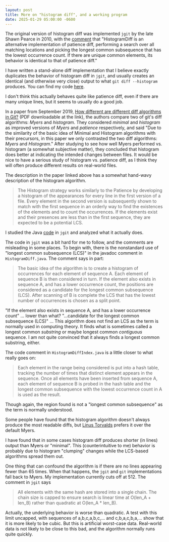 ```yaml
---
layout: post
title: More on "histogram diff", and a working program
date: 2025-01-29 05:00:00 -0600
---
```


The original version of histogram diff was implemented `jgit` by the late Shawn Pearce in 2010, with the [comment](https://eclipse.googlesource.com/jgit/jgit/+/b533a7293429258f34a6778a45a6c66dac55dc43) that "HistogramDiff is an alternative implementation of patience diff, performing a search over all matching locations and picking the longest common subsequence that has the lowest occurrence count. If there are unique common elements, its behavior is identical to that of patience diff."

I have written a stand-alone diff implementation that I believe exactly duplicates the behavior of histogram diff in `jgit`, and usually creates an identical (and otherwise very close) output to what `git diff --histogram` produces.
You can find my code [here](https://github.com/raygard/hdiff).

<!-- more -->

I don't think this actually behaves quite like patience diff, even if there are many unique lines, but it seems to usually do a good job.

In a paper from September 2019, [How different are different diff algorithms in Git?](https://link.springer.com/article/10.1007/s10664-019-09772-z) (PDF downloadable at the link), the authors compare two of git's diff algorithms: _Myers_ and _histogram_.
They considered _minimal_ and _histogram_ as improved versions of _Myers_ and _patience_ respectively, and said "Due to the similarity of the basic idea of Minimal and Histogram algorithms with their precursors, in this paper we only contrasted the two diff algorithms: _Myers_ and _Histogram_."
After studying to see how well Myers performed vs. histogram (a somewhat subjective matter), they concluded that histogram does better at indicating the intended changes between files.
It would be nice to have a serious study of histogram vs. patience diff, as I think they will often produce different results on real-world files.

The description in the paper linked above has a somewhat hand-wavy description of the histogram algorithm.
> The Histogram strategy works similarly to the Patience by developing a histogram of
the appearances for every line in the first version of a file. Every element in the second
version is subsequently shown to match with the first sequence in an orderly way to find
the existences of the elements and to count the occurrences. If the elements exist and their
presences are less than in the first sequence, they are expected to be a potential LCS. 

I studied the Java [code](https://github.com/eclipse-jgit/jgit/tree/master/org.eclipse.jgit/src/org/eclipse/jgit/diff) in `jgit` and analyzed what it actually does.

The code in `jgit` was a bit hard for me to follow, and the comments are misleading in some places.
To begin with, there is the nonstandard use of "longest common subsequence (LCS)" in the javadoc comment in `HistogramDiff.java`.
The comment says in part:
> The basic idea of the algorithm is to create a histogram of occurrences for each element of sequence A. Each element of sequence B is then considered in turn. If the element also exists in sequence A, and has a lower occurrence count, the positions are considered as a candidate for the longest common subsequence (LCS). After scanning of B is complete the LCS that has the lowest number of occurrences is chosen as a split point.

"If the element also exists in sequence A, and has a lower occurrence count" ... lower than what?
"...candidate for the longest common subsequence (LCS)" ... This algorithm does not find an LCS as the term is normally used in computing theory.
It finds what is sometimes called a longest common _substring_ or maybe longest common _contiguous_ sequence.
I am not quite convinced that it always finds a longest common substring, either.

The code comment in `HistogramDiffIndex.java` is a little closer to what really goes on:
> Each element in the range being considered is put into a hash table, tracking the number of times that distinct element appears in the sequence. Once all elements have been inserted from sequence A, each element of sequence B is probed in the hash table and the longest common subsequence with the lowest occurrence count in A is used as the result.

Though again, the region found is not a "longest common subsequence" as the term is normally understood.

Some people have found that the histogram algorithm doesn't always produce the most readable diffs, but [Linus Torvalds](https://lkml.org/lkml/2023/5/7/206) prefers it over the default Myers.

I have found that in some cases histogram diff produces shorter (in lines) output than Myers or "minimal".
This (counterintuitive to me) behavior is probably due to histogram "clumping" changes while the LCS-based algorithms spread them out.

One thing that can confound the algorithm is if there are no lines appearing fewer than 65 times.
When that happens, the `jgit` and `git` implementations fall back to Myers.
My implementation currently cuts off at 512.
The comment in `jgit` says 
> All elements with the same hash are stored into a single chain. The chain
 size is capped to ensure search is linear time at O(len_A + len_B) rather
 than quadratic at O(len_A * len_B).

Actually, the underlying behavior is worse than quadratic.
A test with this limit uncapped, with sequences of a,b,c,a,b,c,... and c,b,a,c,b,a,... show that it is more likely to be cubic.
But this is artificial worst-case data.
Real-world data is not likely to be close to this bad, and the algorithm normally runs quite quickly.
